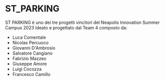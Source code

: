# ST_PARKING
ST PARKING è uno dei tre progetti vincitori del Neapolis Innovation Summer Campus 2023 ideato e progettato dal Team 4 composto da:
- Luca Comentale
- Nicolas Percuoco
- Giovanni D'Ambrosio
- Salvatore Cangiano
- Fabrizio Mazzeo
- Giuseppe Amore 
- Luigi Cocozza
- Francesco Camillo
